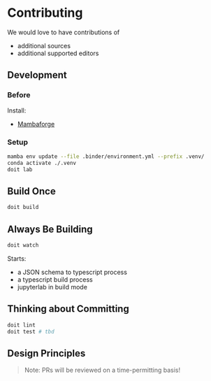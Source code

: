 # Contributing

We would love to have contributions of

- additional sources
- additional supported editors

## Development

### Before

Install:

- [Mambaforge](https://github.com/conda-forge/miniforge)

### Setup

```bash
mamba env update --file .binder/environment.yml --prefix .venv/
conda activate ./.venv
doit lab
```

## Build Once

```bash
doit build
```

## Always Be Building

```bash
doit watch
```

Starts:

- a JSON schema to typescript process
- a typescript build process
- jupyterlab in build mode

## Thinking about Committing

```bash
doit lint
doit test # tbd
```

## Design Principles

> Note: PRs will be reviewed on a time-permitting basis!
